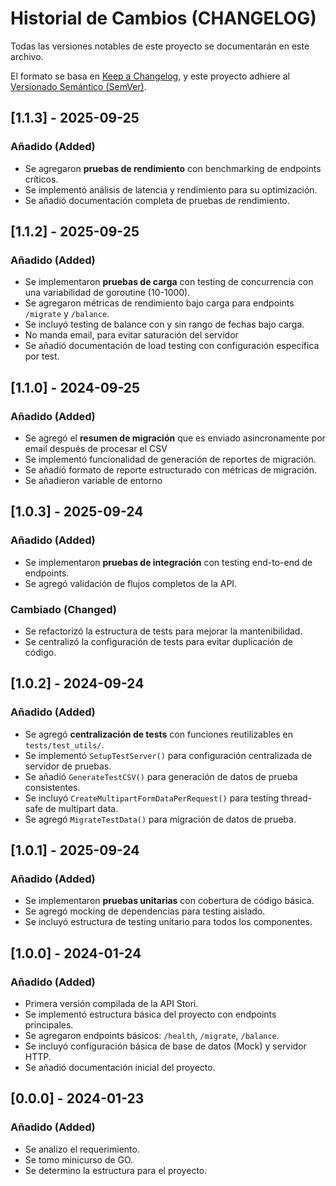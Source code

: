 # Historial de Cambios (CHANGELOG)

Todas las versiones notables de este proyecto se documentarán en este archivo.

El formato se basa en [Keep a Changelog](https://keepachangelog.com/en/1.0.0/), y este proyecto adhiere al [Versionado Semántico (SemVer)](https://semver.org/lang/es/).

## [1.1.3] - 2025-09-25

### Añadido (Added)
- Se agregaron **pruebas de rendimiento** con benchmarking de endpoints críticos.
- Se implementó análisis de latencia y rendimiento para su optimización.
- Se añadió documentación completa de pruebas de rendimiento.

## [1.1.2] - 2025-09-25

### Añadido (Added)
- Se implementaron **pruebas de carga** con testing de concurrencia con una variabilidad de goroutine (10-1000).
- Se agregaron métricas de rendimiento bajo carga para endpoints `/migrate` y `/balance`.
- Se incluyó testing de balance con y sin rango de fechas bajo carga.
- No manda email, para evitar saturación del servidor
- Se añadió documentación de load testing con configuración específica por test.

## [1.1.0] - 2024-09-25

### Añadido (Added)
- Se agregó el **resumen de migración** que es enviado asincronamente por email después de procesar el CSV
- Se implementó funcionalidad de generación de reportes de migración.
- Se añadió formato de reporte estructurado con métricas de migración.
- Se añadieron variable de entorno

## [1.0.3] - 2025-09-24

### Añadido (Added)
- Se implementaron **pruebas de integración** con testing end-to-end de endpoints.
- Se agregó validación de flujos completos de la API.

### Cambiado (Changed)
- Se refactorizó la estructura de tests para mejorar la mantenibilidad.
- Se centralizó la configuración de tests para evitar duplicación de código.

## [1.0.2] - 2024-09-24

### Añadido (Added)
- Se agregó **centralización de tests** con funciones reutilizables en `tests/test_utils/`.
- Se implementó `SetupTestServer()` para configuración centralizada de servidor de pruebas.
- Se añadió `GenerateTestCSV()` para generación de datos de prueba consistentes.
- Se incluyó `CreateMultipartFormDataPerRequest()` para testing thread-safe de multipart data.
- Se agregó `MigrateTestData()` para migración de datos de prueba.

## [1.0.1] - 2025-09-24

### Añadido (Added)
- Se implementaron **pruebas unitarias** con cobertura de código básica.
- Se agregó mocking de dependencias para testing aislado.
- Se incluyó estructura de testing unitario para todos los componentes.

## [1.0.0] - 2024-01-24

### Añadido (Added)
- Primera versión compilada de la API Stori.
- Se implementó estructura básica del proyecto con endpoints principales.
- Se agregaron endpoints básicos: `/health`, `/migrate`, `/balance`.
- Se incluyó configuración básica de base de datos (Mock) y servidor HTTP.
- Se añadió documentación inicial del proyecto.

## [0.0.0] - 2024-01-23

### Añadido (Added)
- Se analizo el requerimiento.
- Se tomo minicurso de GO.
- Se determino la estructura para el proyecto.

